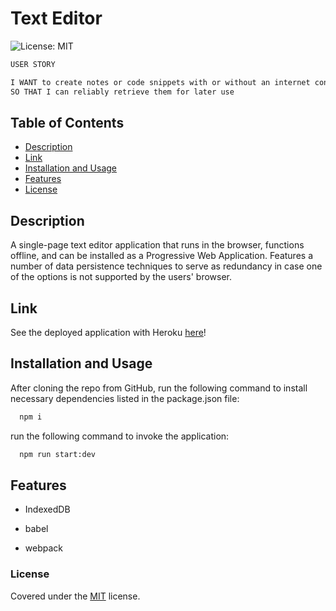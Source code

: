 # Text Editor

![License: MIT](https://img.shields.io/badge/License-MIT-yellow.svg)

```md
USER STORY

I WANT to create notes or code snippets with or without an internet connection
SO THAT I can reliably retrieve them for later use
```

## Table of Contents

- [Description](#description)
- [Link](#link)
- [Installation and Usage](#installation-and-usage)
- [Features](#features)
- [License](#license)

## Description

A single-page text editor application that runs in the browser, functions offline, and can be installed as a Progressive Web Application. Features a number of data persistence techniques to serve as redundancy in case one of the options is not supported by the users' browser.

## Link

See the deployed application with Heroku [here](https://text-editor-briggs.herokuapp.com/)!

## Installation and Usage
After cloning the repo from GitHub, run the following command to install necessary dependencies listed in the package.json file:
``` md
  npm i
```

run the following command to invoke the application:
``` md
  npm run start:dev
```

## Features

* IndexedDB

* babel

* webpack

### License

Covered under the [MIT](license.txt) license.
